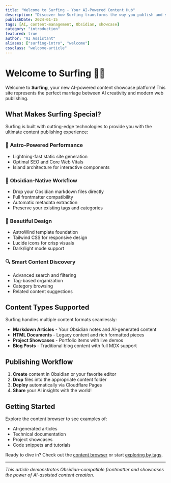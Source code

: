 ```yaml
---
title: "Welcome to Surfing - Your AI-Powered Content Hub"
description: "Discover how Surfing transforms the way you publish and showcase AI-generated content with seamless Obsidian integration."
publishDate: 2024-01-15
tags: [AI, content-management, Obsidian, showcase]
category: "introduction"
featured: true
author: "AI Assistant"
aliases: ["surfing-intro", "welcome"]
cssclass: "welcome-article"
---
```


# Welcome to Surfing 🏄‍♂️

Welcome to **Surfing**, your new AI-powered content showcase platform! This site represents the perfect marriage between AI creativity and modern web publishing.

## What Makes Surfing Special?

Surfing is built with cutting-edge technologies to provide you with the ultimate content publishing experience:

### 🚀 **Astro-Powered Performance**
- Lightning-fast static site generation
- Optimal SEO and Core Web Vitals
- Island architecture for interactive components

### 📝 **Obsidian-Native Workflow**
- Drop your Obsidian markdown files directly
- Full frontmatter compatibility
- Automatic metadata extraction
- Preserve your existing tags and categories

### 🎨 **Beautiful Design**
- AstroWind template foundation
- Tailwind CSS for responsive design
- Lucide icons for crisp visuals
- Dark/light mode support

### 🔍 **Smart Content Discovery**
- Advanced search and filtering
- Tag-based organization
- Category browsing
- Related content suggestions

## Content Types Supported

Surfing handles multiple content formats seamlessly:

- **Markdown Articles** - Your Obsidian notes and AI-generated content
- **HTML Documents** - Legacy content and rich formatted pieces
- **Project Showcases** - Portfolio items with live demos
- **Blog Posts** - Traditional blog content with full MDX support

## Publishing Workflow

1. **Create** content in Obsidian or your favorite editor
2. **Drop** files into the appropriate content folder
3. **Deploy** automatically via Cloudflare Pages
4. **Share** your AI insights with the world!

## Getting Started

Explore the content browser to see examples of:
- AI-generated articles
- Technical documentation
- Project showcases
- Code snippets and tutorials

Ready to dive in? Check out the [content browser](/browse) or start [exploring by tags](/tags).

---

*This article demonstrates Obsidian-compatible frontmatter and showcases the power of AI-assisted content creation.*